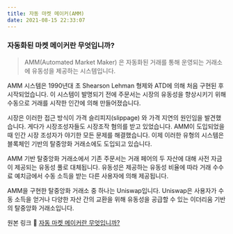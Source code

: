 ```yaml
---
title: 자동 마켓 메이커(AMM)
date: 2021-08-15 22:33:07
---
```



### 자동화된 마켓 메이커란 무엇입니까?

> AMM(Automated Market Maker) 은 자동화된 거래를 통해 운영되는 거래소에 유동성을 제공하는 시스템입니다.

AMM 시스템은 1990년대 초 Shearson Lehman 형제와 ATD에 의해 처음 구현된 후 시작되었습니다. 이 시스템이 발명되기 전에 주문서는 시장의 유동성을 향상시키기 위해 수동으로 거래를 시작한 인간에 의해 만들어졌습니다.

시장은 이러한 접근 방식이 가격 슬리피지(slippage) 와 가격 지연의 원인임을 발견했습니다. 게다가 시장조성자들도 시장조작 혐의를 받고 있었습니다. AMM이 도입되었을 때 인간 시장 조성자가 야기한 모든 문제를 해결했습니다. 이제 이러한 유형의 시스템은 블록체인 기반의 탈중앙화 거래소에도 도입되고 있습니다.

AMM 기반 탈중앙화 거래소에서 기존 주문서는 거래 페어의 두 자산에 대해 사전 자금이 제공되는 유동성 풀로 대체됩니다. 유동성은 제공하는 유동성 비율에 따라 거래 수수료 예치금에서 수동 소득을 받는 다른 사용자에 의해 제공됩니다.

AMM을 구현한 탈중앙화 거래소 중 하나는 Uniswap입니다. Uniswap은 사용자가 수동 소득을 얻거나 다양한 자산 간의 교환을 위해 유동성을 공급할 수 있는 이더리움 기반의 탈중앙화 거래소입니다.

원본 링크 🔗 [자동 마켓 메이커란 무엇입니까?](https://coinmarketcap.com/alexandria/glossary/automated-market-maker-amm)

